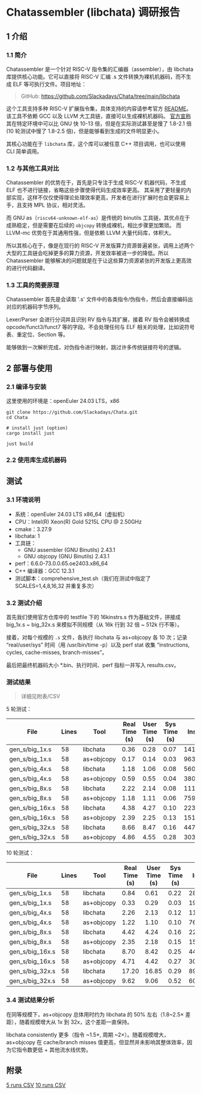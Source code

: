 # Chatassembler (libchata) 调研报告

## 1 介绍

### 1.1 简介

Chatassembler 是一个针对 RISC-V 指令集的汇编器（assembler），由 libchata 库提供核心功能。它可以直接将 RISC-V 汇编 .s 文件转换为裸机机器码，而不生成 ELF 等可执行文件。项目地址：

> GitHub: https://github.com/Slackadays/Chata/tree/main/libchata

这个工具支持多种 RISC-V 扩展指令集，具体支持的内容请参考官方 [README](https://github.com/Slackadays/Chata/blob/main/libchata/README.md#%EF%B8%8F-complete)。该工具不依赖 GCC 以及 LLVM 大工具链，直接可以生成裸机机器码。
[官方宣称](https://github.com/Slackadays/Chata/blob/main/libchata/README.md#welcome-to-chatassembler)其在特定环境中可以比 GNU 快 10-13 倍，但是在实际测试甚至是慢了 1.8-2.1 倍(10 轮测试中慢了 1.8-2.5 倍)，但是能够看到生成的文件明显更小。

其核心功能在于 `libchata` 库，这个库可以被任意 C++ 项目调用，也可以使用 CLI 简单调用。

### 1.2 与其他工具对比

Chatassembler 的优势在于，首先是只专注于生成 RISC-V 机器代码，不生成 ELF 也不进行链接，省略这些步骤使得代码生成效率更高。
其采用了更轻量的内部实现，这样不仅仅使得理论处理效率更高，开发者在进行扩展时也会更容易上手，且支持 MPL 协议，相对灵活。

而 GNU as（`riscv64-unknown-elf-as`）是传统的 binutils 工具链，其优点在于成熟稳定，但是需要在后续的 `objcopy` 转换成裸机，相比步骤更加繁琐。
而 LLVM-mc 优势在于其通用性强，但是依赖 LLVM 大量代码库，体积大。

所以其核心在于，像是在现行的 RISC-V 开发版算力资源普遍紧张，调用上述两个大型的工具链会吃掉更多的算力资源，开发效率被进一步的降低。所以 Chatassembler 能够解决的问题就是在于让这些算力资源紧张的开发版上更高效的进行代码翻译。

### 1.3 工具的简要原理

Chatassembler 首先是会读取 '.s' 文件中的各类指令/伪指令，然后会直接编码出对应的机器码字节序列。

Lexer/Parser 会进行分词并且识别 RV 指令与其扩展，接着 RV 指令会被转换成 opcode/funct3/funct7 等的字段。不会处理任何与 ELF 相关的处理，比如说符号表、重定位、Section 等。

能够做到一次解析完成，对伪指令进行映射，跳过许多传统链接符号的逻辑。

## 2 部署与使用

### 2.1 编译与安装

这里使用的环境是：openEuler 24.03 LTS，x86

```
git clone https://github.com/Slackadays/Chata.git
cd Chata

# install just (option)
cargo install just

just build
```

### 2.2 使用库生成机器码

## 测试

### 3.1 环境说明

- 系统：openEuler 24.03 LTS x86_64（虚拟机）
- CPU：Intel(R) Xeon(R) Gold 5215L CPU @ 2.50GHz
- cmake：3.27.9
- libchata: 1
- 工具链：
  - GNU assembler (GNU Binutils) 2.43.1
  - GNU objcopy (GNU Binutils) 2.43.1
- perf：6.6.0-73.0.0.65.oe2403.x86_64
- C++ 编译器：GCC 12.3.1
- 测试脚本：comprehensive_test.sh（我们在测试中指定了 SCALES=1,4,8,16,32 并重复多次）

### 3.2 测试介绍

首先我们使用官方仓库中的 testfile 下的 16kinstrs.s 作为基础文件，拼接成 big_1x.s ~ big_32x.s 来模拟不同规模（从 16k 行到 32 倍 ~ 512k 行不等）。

接着，对每个规模的 `.s` 文件，各执行 libchata 与 as+objcopy 各 10 次；记录 “real/user/sys” 时间（用 /usr/bin/time -p）以及 perf stat 收集 “instructions, cycles, cache-misses, branch-misses”。

最后把最终机器码大小 *.bin、执行时间、perf 指标一并写入 results.csv。

### 测试结果

> 详细见附表/CSV

5 轮测试：

| **File**            | **Lines** | **Tool**      | **Real Time (s)** | **User Time (s)** | **Sys Time (s)** | **Instructions**   | **Cycles**       | **Cache Misses** | **Branch Misses** |
|---------------------|-----------|---------------|--------------------|-------------------|------------------|--------------------|------------------|------------------|-------------------|
| gen_s/big_1x.s      | 58        | libchata      | 0.36               | 0.28              | 0.07             | 1415610548         | 805097882        | 168113           | 959754            |
| gen_s/big_1x.s      | 58        | as+objcopy    | 0.17               | 0.14              | 0.03             | 963520810          | 416635541        | 68973            | 1125338           |
| gen_s/big_4x.s      | 58        | libchata      | 1.18               | 1.06              | 0.08             | 5608571120         | 3157631907       | 310474           | 3593204           |
| gen_s/big_4x.s      | 58        | as+objcopy    | 0.59               | 0.55              | 0.04             | 3807565505         | 1613350880       | 254666           | 3928415           |
| gen_s/big_8x.s      | 58        | libchata      | 2.22               | 2.14              | 0.08             | 11199162594        | 6284611699       | 535690           | 6998687           |
| gen_s/big_8x.s      | 58        | as+objcopy    | 1.18               | 1.11              | 0.06             | 7599012898         | 3252799553       | 2259039          | 7496308           |
| gen_s/big_16x.s     | 58        | libchata      | 4.38               | 4.27              | 0.10             | 22380336397        | 12554836065      | 1586447          | 13839184          |
| gen_s/big_16x.s     | 58        | as+objcopy    | 2.39               | 2.25              | 0.13             | 15174536561        | 6647992473       | 10036488         | 14727786          |
| gen_s/big_32x.s     | 58        | libchata      | 8.66               | 8.47              | 0.16             | 44742670929        | 25136990685      | 3145915          | 28180435          |
| gen_s/big_32x.s     | 58        | as+objcopy    | 4.86               | 4.55              | 0.28             | 30347926787        | 13536156327      | 30873557         | 30197567          |

10 轮测试：

| **File**            | **Lines** | **Tool**      | **Real Time (s)** | **User Time (s)** | **Sys Time (s)** | **Instructions**   | **Cycles**       | **Cache Misses** | **Branch Misses** |
|---------------------|-----------|---------------|--------------------|-------------------|------------------|--------------------|------------------|------------------|-------------------|
| gen_s/big_1x.s      | 58        | libchata      | 0.84               | 0.61              | 0.22             | 2829945633         | 1634917642       | 370993           | 2000332           |
| gen_s/big_1x.s      | 58        | as+objcopy    | 0.33               | 0.29              | 0.03             | 1927128190         | 834279853        | 105499           | 2268450           |
| gen_s/big_4x.s      | 58        | libchata      | 2.26               | 2.13              | 0.12             | 11215866645        | 6310535922       | 593191           | 7089173           |
| gen_s/big_4x.s      | 58        | as+objcopy    | 1.22               | 1.10              | 0.10             | 7617549964         | 3262358544       | 850423           | 7634122           |
| gen_s/big_8x.s      | 58        | libchata      | 4.42               | 4.24              | 0.16             | 22397049732        | 12593851843      | 1107690          | 14129741          |
| gen_s/big_8x.s      | 58        | as+objcopy    | 2.35               | 2.18              | 0.15             | 15192982298        | 6524899882       | 3753344          | 15257262          |
| gen_s/big_16x.s     | 58        | libchata      | 8.70               | 8.42              | 0.25             | 44759397019        | 25088115774      | 2943852          | 27797722          |
| gen_s/big_16x.s     | 58        | as+objcopy    | 4.71               | 4.42              | 0.27             | 30370147567        | 13196398117      | 19527862         | 29876346          |
| gen_s/big_32x.s     | 58        | libchata      | 17.20              | 16.85             | 0.29             | 89484063448        | 50112964469      | 6629565          | 55044775          |
| gen_s/big_32x.s     | 58        | as+objcopy    | 9.62               | 9.06              | 0.52             | 60694543150        | 27009237547      | 63094056         | 58509572          |

### 3.4 测试结果分析

在同等规模下，as+objcopy 总体用时约为 libchata 的 50% 左右（1.8~2.5× 差距），随着规模增大从 1x 到 32x，这个差距一直保持。

libchata consistently 更多（指令 ~1.5×, 周期 ~2×）。随着规模增大，as+objcopy 在 cache/branch misses 值更高，但显然并未影响其整体效率，因为它指令数更低 + 其他流水线优势。

## 附录

[5 runs CSV](./csvs/results_5_runs.csv)
[10 runs CSV](./csvs/results_10_runs.csv)